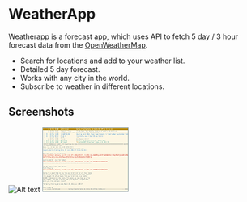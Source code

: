WeatherApp
============

Weatherapp is a forecast app, which uses API to fetch 5 day / 3 hour forecast data from the [OpenWeatherMap](https://openweathermap.org/).

- Search for locations and add to your weather list.
- Detailed 5 day forecast.
- Works with any city in the world.
- Subscribe to weather in different locations.


Screenshots
-----------

![Alt text](/home/nataly/Downloads/s3.jpeg?raw=true "Optional Title")
[![mutt light](https://github.com/altercation/solarized/raw/master/img/screen-mutt-light-th.png)](https://github.com/altercation/solarized/raw/master/img/screen-mutt-light.png)

